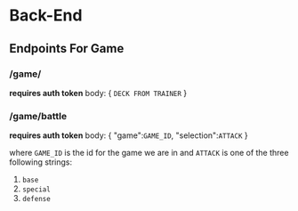 # Back-End

## Endpoints For Game


### /game/

**requires auth token**
body:
{
    `DECK FROM TRAINER`
}

### /game/battle

**requires auth token**
body:
{
    "game":`GAME_ID`,
    "selection":`ATTACK`
}

where `GAME_ID` is the id for the game we are in and `ATTACK` is one of the three following strings:

1. `base`
2. `special`
3. `defense`

